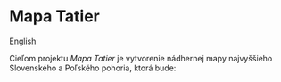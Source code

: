 # Mapa Tatier

[English](en.md)

Cieľom projektu *Mapa Tatier* je vytvorenie nádhernej mapy najvyššieho Slovenského a Poľského pohoria, ktorá bude:
